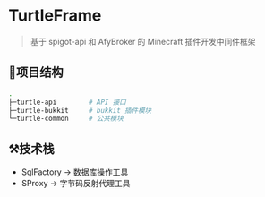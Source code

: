 # TurtleFrame

> 基于 spigot-api 和 AfyBroker 的 Minecraft 插件开发中间件框架

## 🌳项目结构

```bash
.
├─turtle-api		# API 接口
├─turtle-bukkit		# bukkit 插件模块
└─turtle-common		# 公共模块
```

## ⚒️技术栈

- SqlFactory -> 数据库操作工具
- SProxy -> 字节码反射代理工具